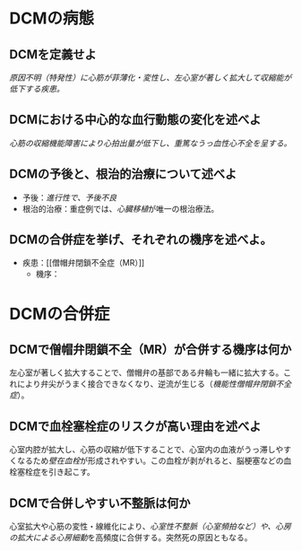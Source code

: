# DCMの病態
## DCMを定義せよ
*原因不明（特発性）に心筋が菲薄化・変性し、左心室が著しく拡大して収縮能が低下する疾患。*

## DCMにおける中心的な血行動態の変化を述べよ
*心筋の収縮機能障害により心拍出量が低下し、重篤なうっ血性心不全を呈する。*

## DCMの予後と、根治的治療について述べよ
- 予後：*進行性で、予後不良*
- 根治的治療：重症例では、*心臓移植*が唯一の根治療法。

## DCMの合併症を挙げ、それぞれの機序を述べよ。
- 疾患：[[僧帽弁閉鎖不全症（MR）]]
	- 機序：

# DCMの合併症
## DCMで僧帽弁閉鎖不全（MR）が合併する機序は何か
左心室が著しく拡大することで、僧帽弁の基部である弁輪も一緒に拡大する。これにより弁尖がうまく接合できなくなり、逆流が生じる（*機能性僧帽弁閉鎖不全症*）。

## DCMで血栓塞栓症のリスクが高い理由を述べよ
心室内腔が拡大し、心筋の収縮が低下することで、心室内の血液がうっ滞しやすくなるため*壁在血栓*が形成されやすい。この血栓が剥がれると、脳梗塞などの血栓塞栓症を引き起こす。

## DCMで合併しやすい不整脈は何か
心室拡大や心筋の変性・線維化により、*心室性不整脈（心室頻拍など）*や、心房の拡大による*心房細動*を高頻度に合併する。突然死の原因ともなる。